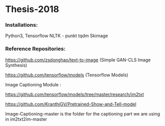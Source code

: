 # Thesis-2018


### Installations:
  Python3, Tensorflow
  NLTK - punkt
  tqdm
  Skimage
  

### Reference Repositories:
  
  https://github.com/zsdonghao/text-to-image   (Simple GAN-CLS Image Synthesis)
  
  https://github.com/tensorflow/models (Tensorflow Models)

  Image Captioning Module :
  
  https://github.com/tensorflow/models/tree/master/research/im2txt 
  
  https://github.com/KranthiGV/Pretrained-Show-and-Tell-model       


Image-Captioning-master is the folder for the captioning part we are using in im2txt2im-master
